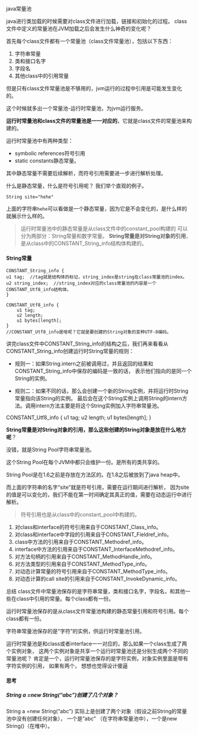 java常量池

java进行类加载的时候需要对class文件进行加载，链接和初始化的过程。
class文件中定义的常量池在JVM加载之后会发生什么神奇的变化呢？

首先每个class文件都有一个常量池（class文件常量池），包括以下东西：
1. 字符串常量
2. 类和接口名字
3. 字段名
4. 其他class中的引用常量

但是只有class文件常量池是不够用的，jvm运行的过程中引用是可能发生变化的。

这个时候就多出一个常量池-运行时常量池，为jvm运行服务。

**运行时常量池和class文件的常量池是一一对应的**，它就是class文件的常量池来构建的。

运行时常量池中有两种类型：
- symbolic references符号引用 
- static constants静态常量。

其中静态常量不需要后续解析，而符号引用需要进一步进行解析处理。

什么是静态常量，什么是符号引用呢？ 我们举个直观的例子。

```text
String site="hehe"
```

上面的字符串`hehe`可以看做是一个静态常量，因为它是不会变化的，是什么样的就展示什么样的。
> 运行时常量池中的静态常量是从class文件中的constant_pool构建的
> 可以分为两部分：String常量和数字常量。
> **String常量是对String对象的引用**，是从class中的CONSTANT_String_info结构体构建的。

#### String常量
```text
CONSTANT_String_info {
u1 tag;  //tag就是结构体的标记，string_index是string在class常量池的index。
u2 string_index;  //string_index对应的class常量池的内容是一个CONSTANT_Utf8_info结构体。
}

CONSTANT_Utf8_info {
    u1 tag;
    u2 length;
    u1 bytes[length];
}
//CONSTANT_Utf8_info是啥呢？它就是要创建的String对象的变种UTF-8编码。
```
讲完class文件中CONSTANT_String_info的结构之后，我们再来看看从CONSTANT_String_info创建运行时String常量的规则：

- 规则一：如果String.intern之前被调用过，并且返回的结果和CONSTANT_String_info中保存的编码是一致的话，
  表示他们指向的是同一个String的实例。

- 规则二：如果不同的话，那么会创建一个新的String实例，并将运行时String常量指向该String的实例。
  最后会在这个String实例上调用String的intern方法。调用intern方法主要是将这个String实例加入字符串常量池。




CONSTANT_Utf8_info {
u1 tag;
u2 length;
u1 bytes[length];
}

**String常量是对String对象的引用，那么这些创建的String对象是放在什么地方呢**？

没错，就是String Pool字符串常量池。

这个String Pool在每个JVM中都只会维护一份。是所有的类共享的。

String Pool是在1.6之前是存放在方法区的。在1.8之后被放到了java heap中。



而上面的字符串的名字“site”就是符号引用，需要在运行期间进行解析，
因为site的值是可以变化的，我们不能在第一时间确定其真正的值，需要在动态运行中进行解析。
>符号引用也是从class中的constant_pool中构建的。

1. 对class和interface的符号引用来自于CONSTANT_Class_info。
2. 对class和interface中字段的引用来自于CONSTANT_Fieldref_info。
3. class中方法的引用来自于CONSTANT_Methodref_info。
4. interface中方法的引用来自于CONSTANT_InterfaceMethodref_info。
5. 对方法句柄的引用来自于CONSTANT_MethodHandle_info。
6. 对方法类型的引用来自于CONSTANT_MethodType_info。
7. 对动态计算常量的符号引用来自于CONSTANT_MethodType_info。
8. 对动态计算的call site的引用来自于CONSTANT_InvokeDynamic_info。


总结
class文件中常量池保存的是字符串常量，类和接口名字，字段名，和其他一些在class中引用的常量。每个class都有一份。

运行时常量池保存的是从class文件常量池构建的静态常量引用和符号引用。每个class都有一份。

字符串常量池保存的是“字符”的实例，供运行时常量池引用。

运行时常量池是和class或者interface一一对应的，那么如果一个class生成了两个实例对象，
这两个实例对象是共享一个运行时常量池还是分别生成两个不同的常量池呢？
肯定是一个，运行时常量池保存的是字符实例，对象实例里面是带有字符实例的引用，
如果有两个， 想想也觉得设计傻逼


#### 思考
#####  String a =new String(“abc”)创建了几个对象？
String a =new String(“abc”) 实际上是创建了两个对象（假设之前String的常量池中没有创建任何对象），
一个是“abc” （在字符串常量池中），一个是new String()（在堆中）。
